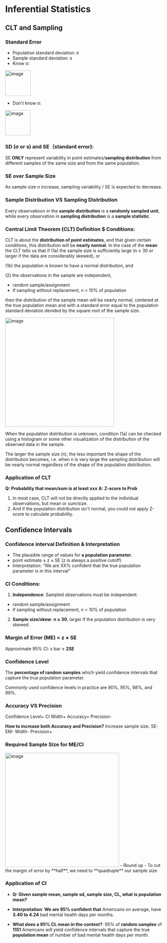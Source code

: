 # Inferential Statistics
## CLT and Sampling

### Standard Error
- Population standard deviation: σ
- Sample standard deviation: s
- Know σ: 
<img width="82" alt="image" src="https://user-images.githubusercontent.com/90301308/173152323-59065ef9-f361-4f54-91ca-6c5c0b54da73.png">

- Don't know σ: 
<img width="81" alt="image" src="https://user-images.githubusercontent.com/90301308/173152512-5afee502-c9d0-4542-b166-cc710b13c1e0.png">

### SD (σ or s) and SE（standard error): 
SE **ONLY** represent variability in point estimates/**sampling distribution** from different samples of the same size and from the same population.

### SE over Sample Size
As sample size n increase, sampling variability / SE is expected to decrease.

### Sample Distribution VS Sampling Distribution 
Every observatioon in the **sample distribution** is a **randomly sampled unit**, while every observation in **sampling distribution** is a **sample statistic**.

### Central Limit Theorem (CLT) Definition $ Conditions: 
CLT is about the  **distribution of point estimates**, and that given certain conditions, this  distribution will be **nearly normal**.
In the case of the **mean** the CLT tells us that if
(1a) the sample size is sufficiently large (n ≥ 30 or larger if the data are considerably skewed), or 

(1b) the population is known to have a normal distribution, and 

(2) the observations in the sample are independent, 
- random sample/assignment
- if sampling without replacement, n < 10% of population

then  the distribution of the sample mean will be nearly normal, centered at  the true population mean and with a standard error equal to the population standard deviation devided by the square root of the sample size.

<img width="349" alt="image" src="https://user-images.githubusercontent.com/90301308/173204255-aa1bbb97-a178-4ef4-b9e4-b9f5d716b9ff.png">

When  the population distribution is unknown, condition (1a) can be checked  using a histogram or some other visualization of the distribution of the  observed data in the sample. 

The larger the sample size (n), the  less important the shape of the distribution becomes, i.e. when n is  very large the sampling distribution will be nearly normal regardless of  the shape of the population distribution. 

### Application of CLT
**Q: Probability that mean/sum is at least xxx**
**A: Z-score to Prob**
1. In most case, CLT will not be directly applied to the individual observations, but mean or sum/size. 
2. And if the population distribution isn't normal, you could not apply Z-score to calculate probability.

## Confidence Intervals

### Confidence interval Definition & Interpretation 
- The plausible range of values for **a population parameter**. 
- point estimate ± z × SE (z is always a positive cutoff)
- Interpretation: “We are XX% confident that the true  population parameter is in this interval”

### CI Conditions:
1. **Independence**: Sampled observations must be independent.
- random sample/assignment
- if sampling without replacement, n < 10% of population
2. **Sample size/skew**: **n ≥ 30**, larger if the population distribution is very skewed.

### Margin of Error (ME) = z × SE
Approximate 95% CI: x bar ± **2SE**

### Confidence Level
The **percentage of random samples** which  yield confidence intervals that capture the true population parameter. 

Commonly used confidence levels in practice are 90%, 95%, 98%, and 99%.

### Accuracy VS Precision
Confidence Level+  CI Width+  Accuracy+  Precision-

**How to increase both Accuracy and Precision?**
Increase sample size.
SE-  EM-  Width-  Precision+

### Required Sample Size for ME/Cl
<img width="365" alt="image" src="https://user-images.githubusercontent.com/90301308/173298945-6a77e175-b59e-4853-abf7-797506e68a3d.png">
- Round up
- To cut the margin of error by **half**, we need to **quadruple** our sample size

### Application of CI
- **Q: Given sample mean, sample sd, sample size, CL, what is population mean?**

- **Interpretation**:  **We are 95% confident that** Americans on average, have **3.40 to 4.24** bad mental health days per months.

- **What does a 95% CL mean in the context?**:  95% of **random samples** of **1151** Americans will yield confidence intervals that capture the true **population mean** of number of bad mental health days per month.
